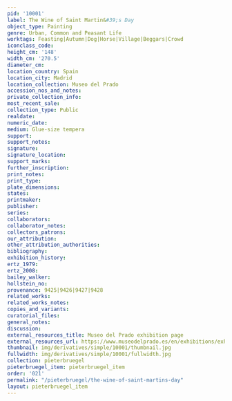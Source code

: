 ```yaml
---
pid: '10001'
label: The Wine of Saint Martin&#39;s Day
object_type: Painting
genre: Urban, Common and Peasant Life
worktags: Feasting|Autumn|Dog|Horse|Village|Beggars|Crowd
iconclass_code:
height_cm: '148'
width_cm: '270.5'
diameter_cm:
location_country: Spain
location_city: Madrid
location_collection: Museo del Prado
accession_nos_and_notes:
private_collection_info:
most_recent_sale:
collection_type: Public
realdate:
numeric_date:
medium: Glue-size tempera
support:
support_notes:
signature:
signature_location:
support_marks:
further_inscription:
print_notes:
print_type:
plate_dimensions:
states:
printmaker:
publisher:
series:
collaborators:
collaborator_notes:
collectors_patrons:
our_attribution:
other_attribution_authorities:
bibliography:
exhibition_history:
ertz_1979:
ertz_2008:
bailey_walker:
hollstein_no:
provenance: 9425|9426|9427|9428
related_works:
related_works_notes:
copies_and_variants:
curatorial_files:
general_notes:
discussion:
external_resources_title: Museo del Prado exhibition page
external_resources_url: https://www.museodelprado.es/en/exhibitions/exhibitions/at-the-museum/instalacion-especial-emel-vino-en-la-fiesta-de-san-martinem-de-bruegel-el-viejo/instalacion-temporal/
thumbnail: img/derivatives/simple/10001/thumbnail.jpg
fullwidth: img/derivatives/simple/10001/fullwidth.jpg
collection: pieterbruegel
pieterbruegel_item: pieterbruegel_item
order: '021'
permalink: "/pieterbruegel/the-wine-of-saint-martins-day"
layout: pieterbruegel_item
---
```

